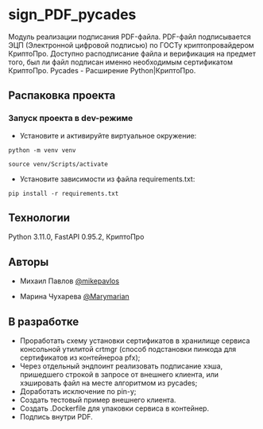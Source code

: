 # sign_PDF_pycades

Модуль реализации подписания PDF-файла.
PDF-файл подписывается ЭЦП (Электронной цифровой подписью) по ГОСТу криптопровайдером КриптоПро.
Доступно расподписание файла и верификация на предмет того, был ли файл подписан именно необходимым сертификатом КриптоПро.
Pycades - Расширение Python|КриптоПро.


## Распаковка проекта
### Запуск проекта в dev-режиме
- Установите и активируйте виртуальное окружение:
```
python -m venv venv
```
``` 
source venv/Scripts/activate
``` 
- Установите зависимости из файла requirements.txt:
```
pip install -r requirements.txt
``` 
## Технологии

Python 3.11.0, FastAPI 0.95.2, КриптоПро


## Авторы
- Михаил Павлов [@mikepavlos](https://github.com/mikepavlos)

- Марина Чухарева [@Marymarian](https://www.github.com/Marymarian)


## В разработке
- Проработать схему установки сертификатов в хранилище сервиса консольной утилитой crtmgr 
(способ подстановки пинкода для сертификатов из контейнероа pfx);
- Через отдельный эндпоинт реализовать подписание хэша, пришедшего строкой в запросе от внешнего клиента, или хэшировать файл на месте алгоритмом из pycades;
- Доработать исключение по pin-у;
- Создать тестовый пример внешнего клиента.
- Создать .Dockerfile для упаковки сервиса в контейнер.
- Подпись внутри PDF.


